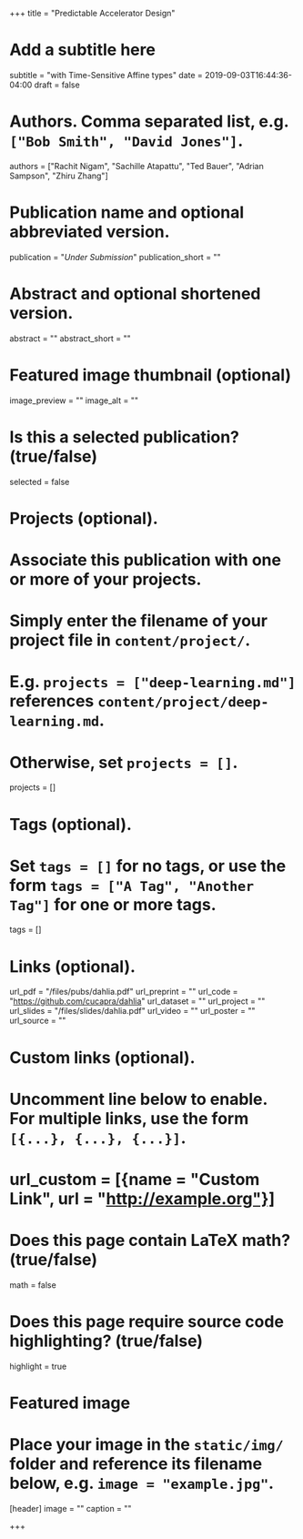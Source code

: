 +++
title = "Predictable Accelerator Design"
# Add a subtitle here
subtitle = "with Time-Sensitive Affine types"
date = 2019-09-03T16:44:36-04:00
draft = false

# Authors. Comma separated list, e.g. `["Bob Smith", "David Jones"]`.
authors = ["Rachit Nigam", "Sachille Atapattu", "Ted Bauer", "Adrian Sampson", "Zhiru Zhang"]

# Publication name and optional abbreviated version.
publication = "*Under Submission*"
publication_short = ""

# Abstract and optional shortened version.
abstract = ""
abstract_short = ""

# Featured image thumbnail (optional)
image_preview = ""
image_alt = ""

# Is this a selected publication? (true/false)
selected = false

# Projects (optional).
#   Associate this publication with one or more of your projects.
#   Simply enter the filename of your project file in `content/project/`.
#   E.g. `projects = ["deep-learning.md"]` references `content/project/deep-learning.md`.
#   Otherwise, set `projects = []`.
projects = []

# Tags (optional).
#   Set `tags = []` for no tags, or use the form `tags = ["A Tag", "Another Tag"]` for one or more tags.
tags = []

# Links (optional).
url_pdf = "/files/pubs/dahlia.pdf"
url_preprint = ""
url_code = "https://github.com/cucapra/dahlia"
url_dataset = ""
url_project = ""
url_slides = "/files/slides/dahlia.pdf"
url_video = ""
url_poster = ""
url_source = ""

# Custom links (optional).
#   Uncomment line below to enable. For multiple links, use the form `[{...}, {...}, {...}]`.
# url_custom = [{name = "Custom Link", url = "http://example.org"}]

# Does this page contain LaTeX math? (true/false)
math = false

# Does this page require source code highlighting? (true/false)
highlight = true

# Featured image
# Place your image in the `static/img/` folder and reference its filename below, e.g. `image = "example.jpg"`.
[header]
image = ""
caption = ""

+++
